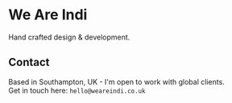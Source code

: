 # We Are Indi

Hand crafted design & development.

## Contact

Based in Southampton, UK - I'm open to work with global clients.   
Get in touch here: `hello@weareindi.co.uk`
